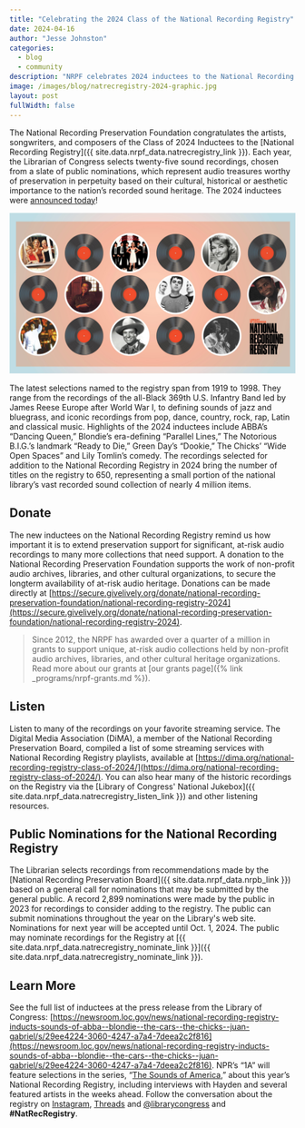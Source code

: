 ```yaml
---
title: "Celebrating the 2024 Class of the National Recording Registry"
date: 2024-04-16
author: "Jesse Johnston"
categories: 
  - blog
  - community
description: "NRPF celebrates 2024 inductees to the National Recording Registry. The Librarian of Congress, Carla Hayden, has announced the selection of 25 additions to the registry, chosen for their signifance to the cultural, historical, or aesthetic importance to the nation's recorded sound heritage."
image: /images/blog/natrecregistry-2024-graphic.jpg
layout: post
fullWidth: false
---
```


The National Recording Preservation Foundation congratulates
the artists, songwriters, and composers of the Class of 2024 Inductees
to the [National Recording Registry]({{ site.data.nrpf_data.natrecregistry_link }}).
Each year, the Librarian of Congress selects twenty-five sound recordings,
chosen from a slate of public nominations, which represent audio treasures
worthy of preservation in perpetuity based on their cultural, historical or aesthetic
importance to the nation’s recorded sound heritage.
The 2024 inductees were [announced today](https://newsroom.loc.gov/news/national-recording-registry-inducts-sounds-of-abba--blondie--the-cars--the-chicks--juan-gabriel/s/29ee4224-3060-4247-a7a4-7deea2c2f816)!

![National Recording Registry 2024 Inductees Announced](/images/blog/natrecregistry-2024-graphic.jpg)

The latest selections named to the registry span from 1919 to 1998. They range from
the recordings of the all-Black 369th U.S. Infantry Band led by James Reese Europe
after World War I, to defining sounds of jazz and bluegrass, and iconic recordings from
pop, dance, country, rock, rap, Latin and classical music.
Highlights of the 2024 inductees include ABBA’s “Dancing Queen,”
Blondie’s era-defining “Parallel Lines,” The Notorious B.I.G.’s
landmark “Ready to Die,” Green Day’s “Dookie,” The Chicks’ “Wide Open Spaces” and
Lily Tomlin’s comedy.
The recordings selected for addition to the National Recording Registry in 2024
bring the number of titles on the registry to 650,
representing a small portion of the national library’s vast recorded
sound collection of nearly 4 million items.

## Donate

The new inductees on the National Recording Registry remind us
how important it is to extend preservation support for significant, at-risk
audio recordings to many more collections that need support.
A donation to the National Recording Preservation Foundation supports the work of non-profit audio archives, libraries, and other cultural organizations, to secure the longterm availability of at-risk audio heritage. Donations can be made directly at [https://secure.givelively.org/donate/national-recording-preservation-foundation/national-recording-registry-2024](https://secure.givelively.org/donate/national-recording-preservation-foundation/national-recording-registry-2024).

> Since 2012, the NRPF has awarded over a quarter of a million in grants
> to support unique, at-risk audio collections held by non-profit
> audio archives, libraries, and other cultural heritage organizations.
> Read more about our grants at [our grants page]({% link _programs/nrpf-grants.md %}).

## Listen

Listen to many of the recordings on your favorite streaming service.
The Digital Media Association (DiMA), a member of the National Recording Preservation Board, compiled a list
of some streaming services with National Recording Registry playlists, available at
[https://dima.org/national-recording-registry-class-of-2024/](https://dima.org/national-recording-registry-class-of-2024/).
You can also hear many of the historic recordings on the Registry via the [Library of Congress' National Jukebox]({{ site.data.nrpf_data.natrecregistry_listen_link }}) and other listening resources.

## Public Nominations for the National Recording Registry

The Librarian selects recordings from
recommendations made by the [National Recording Preservation Board]({{ site.data.nrpf_data.nrpb_link }})
based on a general call for nominations that may be submitted by the general public.
A record 2,899 nominations were made by the public in 2023 for recordings to consider
adding to the registry. The public can submit nominations throughout the year on the
Library's web site. Nominations for next year will be accepted until Oct. 1, 2024. The
public may nominate recordings for the Registry at [{{ site.data.nrpf_data.natrecregistry_nominate_link }}]({{ site.data.nrpf_data.natrecregistry_nominate_link }}).

## Learn More

See the full list of inductees at the press release from the Library of Congress: [https://newsroom.loc.gov/news/national-recording-registry-inducts-sounds-of-abba--blondie--the-cars--the-chicks--juan-gabriel/s/29ee4224-3060-4247-a7a4-7deea2c2f816](https://newsroom.loc.gov/news/national-recording-registry-inducts-sounds-of-abba--blondie--the-cars--the-chicks--juan-gabriel/s/29ee4224-3060-4247-a7a4-7deea2c2f816). NPR’s “1A” will feature selections in the series, “[The Sounds of America](https://the1a.org/series/the-sounds-of-america/),” about this year’s National Recording Registry, including interviews with Hayden and several featured artists in the weeks ahead. Follow the conversation about the registry on [Instagram](https://www.instagram.com/librarycongress), [Threads](https://www.threads.net/@librarycongress?hl=en) and [@librarycongress](https://twitter.com/librarycongress) and **#NatRecRegistry**.
